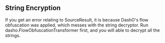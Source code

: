 ## String Encryption
If you get an error relating to SourceResult, it is because DashO's flow obfuscation was applied, which messes with the string decryptor. Run dasho.FlowObfuscationTransformer first, and you will able to decrypt all the strings.